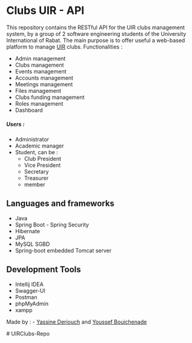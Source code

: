 # Clubs UIR - API

This repository contains the RESTful API for the UIR clubs management system, by a group of 2 software engineering students of the University International of Rabat.
The main purpose is to offer useful a web-based platform to manage [UIR](https://www.uir.ac.ma/en) clubs. 
Functionalities : 
  - Admin management
  - Clubs management
  - Events management
  - Accounts management 
  - Meetings management
  - Files management
  - Clubs funding management
  - Roles management
  - Dashboard 
##### Users : 
  - Administrator
  - Academic manager
  - Student,   can be :
      - Club President 
      - Vice President 
      - Secretary
      - Treasurer
       - member
        
## Languages and frameworks

- Java
- Spring Boot - Spring Security
- Hibernate 
- JPA
- MySQL SGBD
- Spring-boot embedded Tomcat server

## Development Tools

- Intellij IDEA 
- Swagger-UI
- Postman
- phpMyAdmin 
- xampp

Made by : - [Yassine Deriouch](https://github.com/YassineDeriouch) and [Youssef Bouichenade](https://github.com/Youssef-Yb07/) 
<br>



#   U I R C l u b s - R e p o 
 
 
